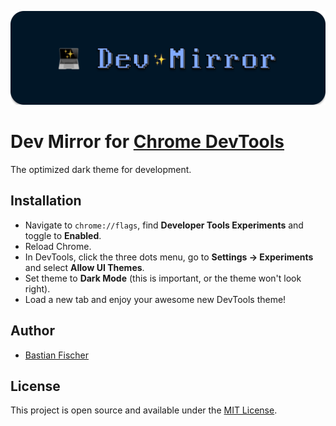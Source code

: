 ![Logo](dev-mirror.svg)

# Dev Mirror for [Chrome DevTools](https://chrome.google.com/webstore/detail/devtools-theme-new-moon/lndddploiofhfpdcoclegenegblkhlfk?hl=en)

The optimized dark theme for development.


## Installation

- Navigate to `chrome://flags`, find **Developer Tools Experiments** and toggle to **Enabled**.
- Reload Chrome.
- In DevTools, click the three dots menu, go to **Settings -> Experiments** and select **Allow UI Themes**.
- Set theme to **Dark Mode** (this is important, or the theme won't look right).
- Load a new tab and enjoy your awesome new DevTools theme!

## Author

- [Bastian Fischer](https://www.bastian-fischer.dev)

## License

This project is open source and available under the [MIT License](LICENSE).
